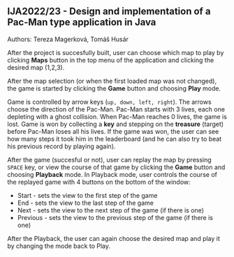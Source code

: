 ## IJA2022/23 - Design and implementation of a Pac-Man type application in Java
Authors: Tereza Magerková, Tomáš Husár

After the project is succesfully built, user can choose which map to play by clicking **Maps** button in the top menu of the application and clicking the desired map (1,2,3).

After the map selection (or when the first loaded map was not changed), the game is started by clicking the **Game** button and choosing **Play** mode.

Game is controlled by arrow keys (`up, down, left, right`). The arrows choose the direction of the Pac-Man.
Pac-Man starts with 3 lives, each one depleting with a ghost collision. When Pac-Man reaches 0 lives, the game is lost. 
Game is won by collecting a **key** and stepping on the **treasure** (target) before Pac-Man loses all his lives.
If the game was won, the user can see how many steps it took him in the leaderboard (and he can also try to beat his previous record by playing again).

After the game (succesful or not), user can replay the map by pressing `SPACE` key, 
or view the course of that game by clicking the **Game** button and choosing **Playback** mode.
In Playback mode, user controls the course of the replayed game with 4 buttons on the bottom of the window:

 - Start - sets the view to the first step of the game
 - End - sets the view to the last step of the game
 - Next - sets the view to the next step of the game (if there is one)
 - Previous - sets the view to the previous step of the game (if there is one)

After the Playback, the user can again choose the desired map and play it by changing the mode back to Play.
